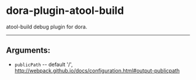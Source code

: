 # dora-plugin-atool-build

atool-build debug plugin for dora.

----

## Arguments:

- `publicPath` -- default '/', http://webpack.github.io/docs/configuration.html#output-publicpath

